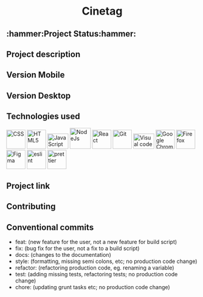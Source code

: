 <div align="center">
<h1>Cinetag</h1>
</div>

<h2>:hammer:Project Status:hammer:</h2>

<h2>Project description</h2>

<h2 >Version Mobile</h2>

<h2>Version Desktop</h2>

<h2>Technologies used</h2>
<div>
    <img src="https://cdn.jsdelivr.net/gh/devicons/devicon/icons/css3/css3-plain-wordmark.svg" width="50" title="CSS"  />
    <img src="https://cdn.jsdelivr.net/gh/devicons/devicon/icons/html5/html5-plain-wordmark.svg" width="50" title="HTML5"  />
    <img src="https://cdn.jsdelivr.net/gh/devicons/devicon/icons/javascript/javascript-plain.svg" height="40" width="55" title="JavaScript"/>
    <img src="https://cdn.jsdelivr.net/gh/devicons/devicon/icons/nodejs/nodejs-plain-wordmark.svg" width="55" title="NodeJs" />
    <img src="https://cdn.jsdelivr.net/gh/devicons/devicon/icons/react/react-original-wordmark.svg" width="50" title="React" />
    <img src="https://cdn.jsdelivr.net/gh/devicons/devicon/icons/git/git-plain-wordmark.svg" width="50" title="Git" />
    <img src="https://cdn.jsdelivr.net/gh/devicons/devicon/icons/visualstudio/visualstudio-plain.svg" height="40" width="55" title="Visual code"  />
    <img src="https://cdn.jsdelivr.net/gh/devicons/devicon/icons/chrome/chrome-original-wordmark.svg" width="50" title="Google Chrome"/>
    <img src="https://cdn.jsdelivr.net/gh/devicons/devicon/icons/firefox/firefox-original-wordmark.svg" width="50" title="Firefox" />
    <img src="https://cdn.jsdelivr.net/gh/devicons/devicon/icons/figma/figma-original.svg" width="50" title="Figma"  />
    <img src="https://cdn.jsdelivr.net/gh/devicons/devicon/icons/eslint/eslint-original.svg" width="50" title="eslint"/>
    <img src="https://svipas.gallerycdn.vsassets.io/extensions/svipas/prettier-plus/4.2.2/1594129719274/Microsoft.VisualStudio.Services.Icons.Default" width="50" title="prettier">

</div>   
<h2> Project link </h2>

<h2>Contributing</h2>

<h2>Conventional commits</h2>
<ul>
<li>feat: (new feature for the user, not a new feature for build script)</li>
<li>fix: (bug fix for the user, not a fix to a build script)</li>
<li>docs: (changes to the documentation)</li>
<li>style: (formatting, missing semi colons, etc; no production code change)</li>
<li>refactor: (refactoring production code, eg. renaming a variable)</li>
<li>test: (adding missing tests, refactoring tests; no production code change)</li>
<li>chore: (updating grunt tasks etc; no production code change)</li> 
</ul>
